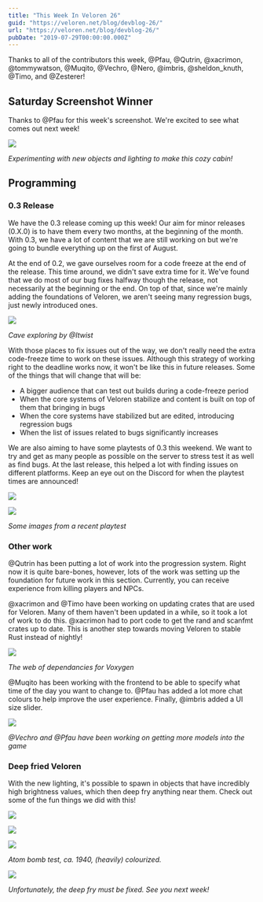 ```yaml
---
title: "This Week In Veloren 26"
guid: "https://veloren.net/blog/devblog-26/"
url: "https://veloren.net/blog/devblog-26/"
pubDate: "2019-07-29T00:00:00.000Z"
---
```


Thanks to all of the contributors this week, @Pfau, @Qutrin, @xacrimon, @tommywatson, @Muqito, @Vechro, @Nero, @imbris, @sheldon\_knuth, @Timo, and @Zesterer!

Saturday Screenshot Winner
--------------------------

Thanks to @Pfau for this week's screenshot. We're excited to see what comes out next week!

![](https://s3.eu-central-2.wasabisys.com/veloren-blog/cdn/541307708146581519/605415582472470659/ZDYfRCvBZ5szsQ83Nbd8CgRfwrgV2z8TCI78oJ2stQs295n9n5Vm6jxei7o6ep4fiR7gOH5X60hdv8aeWExTY4tGyYjEZPPyBkmB.png)

_Experimenting with new objects and lighting to make this cozy cabin!_

Programming
-----------

### 0.3 Release

We have the 0.3 release coming up this week! Our aim for minor releases (0.X.0) is to have them every two months, at the beginning of the month. With 0.3, we have a lot of content that we are still working on but we're going to bundle everything up on the first of August.

At the end of 0.2, we gave ourselves room for a code freeze at the end of the release. This time around, we didn't save extra time for it. We've found that we do most of our bug fixes halfway though the release, not necessarily at the beginning or the end. On top of that, since we're mainly adding the foundations of Veloren, we aren't seeing many regression bugs, just newly introduced ones.

![](https://s3.eu-central-2.wasabisys.com/veloren-blog/cdn/523568428905398283/605114420972224560/Untitled.png)

_Cave exploring by @Itwist_

With those places to fix issues out of the way, we don't really need the extra code-freeze time to work on these issues. Although this strategy of working right to the deadline works now, it won't be like this in future releases. Some of the things that will change that will be:

*   A bigger audience that can test out builds during a code-freeze period
*   When the core systems of Veloren stabilize and content is built on top of them that bringing in bugs
*   When the core systems have stabilized but are edited, introducing regression bugs
*   When the list of issues related to bugs significantly increases

We are also aiming to have some playtests of 0.3 this weekend. We want to try and get as many people as possible on the server to stress test it as well as find bugs. At the last release, this helped a lot with finding issues on different platforms. Keep an eye out on the Discord for when the playtest times are announced!

![](https://s3.eu-central-2.wasabisys.com/veloren-blog/cdn/523568428905398283/605115514125156367/caves.png)

![](https://s3.eu-central-2.wasabisys.com/veloren-blog/cdn/523568428905398283/605117724171042930/screenshot_1564341608439.png)

_Some images from a recent playtest_

### Other work

@Qutrin has been putting a lot of work into the progression system. Right now it is quite bare-bones, however, lots of the work was setting up the foundation for future work in this section. Currently, you can receive experience from killing players and NPCs.

@xacrimon and @Timo have been working on updating crates that are used for Veloren. Many of them haven't been updated in a while, so it took a lot of work to do this. @xacrimon had to port code to get the rand and scanfmt crates up to date. This is another step towards moving Veloren to stable Rust instead of nightly!

![](https://s3.eu-central-2.wasabisys.com/veloren-blog/cdn/449602562165833760/605248237032701963/graph.png)

_The web of dependancies for Voxygen_

@Muqito has been working with the frontend to be able to specify what time of the day you want to change to. @Pfau has added a lot more chat colours to help improve the user experience. Finally, @imbris added a UI size slider.

![](https://s3.eu-central-2.wasabisys.com/veloren-blog/cdn/597826574095613962/605456886539747328/snap2019-07-29-20-47-04.png)

_@Vechro and @Pfau have been working on getting more models into the game_

### Deep fried Veloren

With the new lighting, it's possible to spawn in objects that have incredibly high brightness values, which then deep fry anything near them. Check out some of the fun things we did with this!

![](https://s3.eu-central-2.wasabisys.com/veloren-blog/cdn/523568428905398283/605116363123720213/caves.png)

![](https://s3.eu-central-2.wasabisys.com/veloren-blog/cdn/523568428905398283/605357490909085700/unknown.png)

![](https://s3.eu-central-2.wasabisys.com/veloren-blog/cdn/523568428905398283/605358049414086656/unknown.png)

_Atom bomb test, ca. 1940, (heavily) colourized._

![](https://s3.eu-central-2.wasabisys.com/veloren-blog/cdn/541307708146581519/605460599903748104/unknown.png)

_Unfortunately, the deep fry must be fixed. See you next week!_